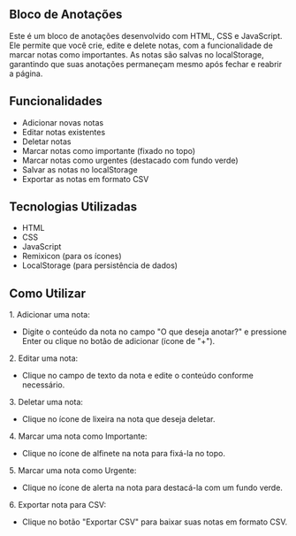 ## Bloco de Anotações

<p>Este é um bloco de anotações desenvolvido com HTML, CSS e JavaScript. 
Ele permite que você crie, edite e delete notas, com a funcionalidade de marcar notas como importantes.
As notas são salvas no localStorage, garantindo que suas anotações permaneçam mesmo após fechar e reabrir a página.</p>

## Funcionalidades

<ul>
    <li>Adicionar novas notas</li>
    <li>Editar notas existentes</li>
    <li>Deletar notas</li>
    <li>Marcar notas como importante (fixado no topo)</li>
    <li>Marcar notas como urgentes (destacado com fundo verde)</li>
    <li>Salvar as notas no localStorage</li>
    <li>Exportar as notas em formato CSV</li>
</ul>

## Tecnologias Utilizadas

<ul>
    <li>HTML</li>
    <li>CSS</li>
    <li>JavaScript</li>
    <li>Remixicon (para os ícones)</li>
    <li>LocalStorage (para persistência de dados)</li>
</ul>

## Como Utilizar
<p>1. Adicionar uma nota:</p>

<ul>
    <li>Digite o conteúdo da nota no campo "O que deseja anotar?" e pressione Enter ou clique no botão de adicionar (ícone de "+").
    </li>
</ul>

<p>2. Editar uma nota:</p>

<ul>
    <li>Clique no campo de texto da nota e edite o conteúdo conforme necessário.</li>
</ul>

<p>3. Deletar uma nota:</p>

<ul>
    <li>Clique no ícone de lixeira na nota que deseja deletar.</li>
</ul>

<p>4. Marcar uma nota como Importante:</p>

<ul>
    <li>Clique no ícone de alfinete na nota para fixá-la no topo.</li>
</ul>

<p>5. Marcar uma nota como Urgente:</p>

<ul>
    <li>Clique no ícone de alerta na nota para destacá-la com um fundo verde.</li>
</ul>

<p>6. Exportar nota para CSV:</p>

<ul>
    <li>Clique no botão "Exportar CSV" para baixar suas notas em formato CSV.</li>
</ul>
